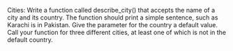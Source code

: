 Cities: Write a function called describe_city() that accepts the name of a city and its country. 
The function should print a simple sentence, such as Karachi is in Pakistan. 
Give the parameter for the country a default value. 
Call your function for three different cities, at least one of which is not in the default country.